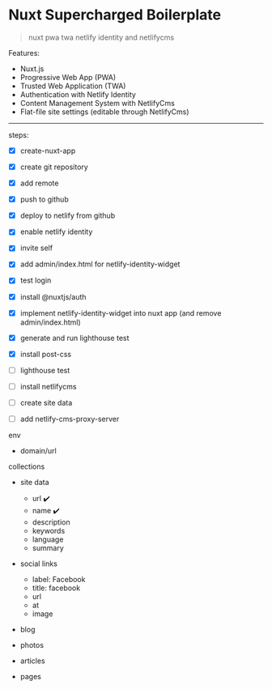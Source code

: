 # Nuxt Supercharged Boilerplate

> nuxt pwa twa netlify identity and netlifycms

Features: 
- Nuxt.js
- Progressive Web App (PWA)
- Trusted Web Application (TWA)
- Authentication with Netlify Identity
- Content Management System with NetlifyCms
- Flat-file site settings (editable through NetlifyCms)



----
steps:
- [x] create-nuxt-app
- [x] create git repository
- [x] add remote
- [x] push to github
- [x] deploy to netlify from github
- [x] enable netlify identity
- [x] invite self
- [x] add admin/index.html for netlify-identity-widget
- [x] test login
- [x] install @nuxtjs/auth
- [x] implement netlify-identity-widget into nuxt app (and remove admin/index.html)
- [x] generate and run lighthouse test
- [x] install post-css
- [ ] lighthouse test
- [ ] install netlifycms
- [ ] create site data
- [ ] add netlify-cms-proxy-server


env
 - domain/url

collections
- site data
  - url ✔️
  - name ✔️
  - description
  - keywords
  - language
  - summary
  
- social links
  - label: Facebook
  - title: facebook
  - url
  - at
  - image
- blog
- photos
- articles
- pages
